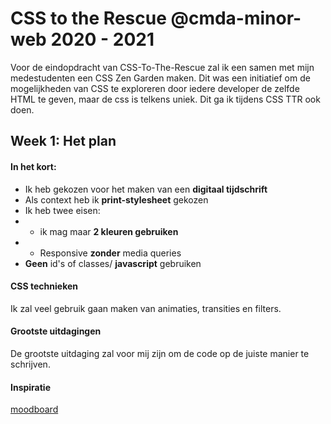 # CSS to the Rescue @cmda-minor-web 2020 - 2021

Voor de eindopdracht van CSS-To-The-Rescue zal ik een samen met mijn medestudenten een CSS Zen Garden maken. Dit was een initiatief om de mogelijkheden van CSS te exploreren door iedere developer de zelfde HTML te geven, maar de css is telkens uniek. Dit ga ik tijdens CSS TTR ook doen.

## Week 1: Het plan

#### In het kort:
- Ik heb gekozen voor het maken van een **digitaal tijdschrift**
- Als context heb ik **print-stylesheet** gekozen
- Ik heb twee eisen:
- - ik mag maar **2 kleuren gebruiken**
- - Responsive **zonder** media queries
- **Geen** id's of classes/ **javascript** gebruiken

#### CSS technieken

Ik zal veel gebruik gaan maken van animaties, transities en filters.

#### Grootste uitdagingen

De grootste uitdaging zal voor mij zijn om de code op de juiste manier te schrijven.

#### Inspiratie

[moodboard](https://www.pinterest.co.uk/maxhauser1997/css-tts/)